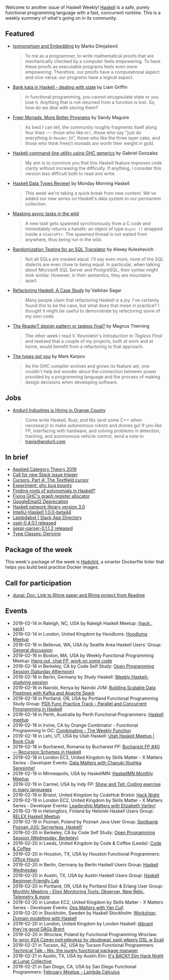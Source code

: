 <!-- 2019-02-14 unpublished -->

Welcome to another issue of Haskell Weekly!
[Haskell](https://www.haskell.org) is a safe, purely functional programming language with a fast, concurrent runtime.
This is a weekly summary of what's going on in its community.

## Featured

-   [Isomorphism and Embedding](https://dimjasevic.net/marko/2019/02/09/isomorphism-and-embedding/) by Marko Dimjašević

    > To me as a programmer, to write mathematical proofs that are mechanically checked by a computer feels empowering. To have these proofs as executable programs feels even more empowering. Therefore, our proofs have a computational aspect and vice-versa: our programs have a logical aspect.

-   [Bank kata in Haskell - dealing with state](https://codurance.com/2019/02/11/bank-kata-in-haskell-state/) by Liam Griffin

    > In functional programming, you cannot encapsulate state or you lose it. Anything that is not returned from a function is lost. So, how do we deal with storing them?

-   [Freer Monads, More Better Programs](https://reasonablypolymorphic.com/blog/freer-monads/) by Sandy Maguire

    > As best I can tell, the community roughly fragments itself along four lines --- those who like `mtl`, those who say "just do everything in `Reader` `IO`", those who like the three layer cake, and those who think free(r) monads are worth their weight in gold.

-   [Haskell command-line utility using GHC generics](http://www.haskellforall.com/2019/02/haskell-command-line-utility-using-ghc.html) by Gabriel Gonzalez

    > My aim is to convince you that this Haskell feature improves code clarity without increasing the difficulty. If anything, I consider this version less difficult both to read and write.

-   [Haskell Data Types Review!](https://mmhaskell.com/blog/2019/2/11/haskell-data-types-review) by Monday Morning Haskell

    > This week we're taking a quick break from new content. We've added our new series on Haskell's data system to our permanent collection.

-   [Masking async tasks in the wild](https://lin-techdet.blogspot.com/2019/02/masking-async-tasks-in-wild.html)

    > A new task gets spawned synchronously from a C code and immediately returns a handle: an object of type `Async ()` wrapped inside a `StablePtr`. The spawned thread is not waited from anywhere, thus being run in the wild.

-   [Randomization Testing for an SQL Translator](https://www.fpcomplete.com/blog/randomization-testing-for-an-sql-translator) by Alexey Kuleshevich

    > Not all SQLs are created equal. I'll say even more, none of the SQL dialects are even close to being equal. In particular, when talking about Microsoft SQL Server and PostgreSQL, their syntax might look similar. However, in their semantics, they are mountains apart.

-   [Refactoring Haskell: A Case Study](https://vaibhavsagar.com/blog/2019/02/12/refactoring-haskell/index.html) by Vaibhav Sagar

    > Many people claim that refactoring Haskell is a joy. I've certainly found this to be the case, but what does that mean in practice? I thought it might be useful to demonstrate by refactoring some of my own code.

-   [The ReaderT design pattern or tagless final?](https://magnus.therning.org/posts/2019-02-02-000-the-readert-design-pattern-or-tagless-final-.html) by Magnus Therning

    > The other week I read V. Kevroletin's *Introduction to Tagless Final* and realised that a couple of my projects, both at work and at home, would benefit from a refactoring to that approach.

-   [The types got you](https://www.tweag.io/posts/2019-02-13-types-got-you.html) by Mark Karpov

    > As the GHC compiler evolves and grows its feature set, one couldn't help but wonder about the connection between power provided by a programming language and the process of making design decisions when developing software.

## Jobs

-   [Anduril Industires is Hiring in Orange County](https://www.anduril.com/)
    > Come write Haskell, Rust, and Nix (and some C++ when necessary) to make autonomous robots and drones go! If you
    > like FP, interfacing with hardware, and solving problems in detection, tracking, and autonomous vehicle control,
    > send a note to <travis@anduril.com>

## In brief

-   [Applied Category Theory 2019](https://johncarlosbaez.wordpress.com/2019/02/07/applied-category-theory-2019-2/)
-   [Call for new Stack issue triager](https://www.snoyman.com/blog/2019/02/call-for-new-issue-triager)
-   [Cursors, Part 4: The Textfield cursor](https://cs-syd.eu/posts/2019-02-14-cursors-textfield)
-   [Experiment: ghc bug bounty](https://np.reddit.com/r/haskell/comments/apavqf/experiment_ghc_bug_bounty/)
-   [Finding roots of polynomials in Haskell?](https://byorgey.wordpress.com/2019/02/13/finding-roots-of-polynomials-in-haskell/)
-   [Fixing GHC's graph register allocator](https://andreaspk.github.io/posts/2019-02-10-Fixing%20the%20the%20graph%20register%20allocator.html)
-   [GoogleEmail2 Deprecation](https://pbrisbin.com/posts/googleemail2_deprecation/)
-   [Haskell network library version 3.0](https://kazu-yamamoto.hatenablog.jp/entry/2019/02/08/162027)
-   [IntelliJ-Haskell 1.0.0-beta44](https://plugins.jetbrains.com/plugin/8258-intellij-haskell)
-   [Lambdabot | Slack App Directory](https://slack.com/apps/ABZ6Y0XM4-lambdabot)
-   [oset-0.4.0.1 released](https://blog.rcook.org/blog/2019/01-oset-0.4.0.1/)
-   [sexpr-parser-0.1.1.2 released](https://blog.rcook.org/blog/2019/02-sexpr-parser-0.1.1.2/)
-   [Type Classes: Deriving](https://typeclasses.com/news/2019-02-deriving-via)

## Package of the week

This week's package of the week is [Hadolint](https://github.com/hadolint/hadolint/tree/475ad73d333dee3d68410ceafb2a936ff2a79ba8),
a smarter Dockerfile linter that helps you build best practice Docker images.

## Call for participation

-   [dunai: Doc: Link to Rhine paper and Rhine project from Readme](https://github.com/ivanperez-keera/dunai/issues/133)

## Events

- 2019-02-14 in Raleigh, NC, USA by Raleigh Haskell Meetup: [(hack . yack)](https://www.meetup.com/Raleigh-Haskell-Meetup/events/nsfsnqyzdbsb/)
- 2019-02-14 in London, United Kingdom by Hoodlums: [Hoodlums Meetup](https://www.meetup.com/hoodlums/events/hrbdtnyzdbsb/)
- 2019-02-16 in Bellevue, WA, USA by Seattle Area Haskell Users' Group: [General discussion](https://www.meetup.com/SEAHUG/events/htlvcpyzdbvb/)
- 2019-02-16 in Boston, MA, USA by Weekly Functional Programming Meetup: [Hang out, chat FP, work on some code](https://www.meetup.com/Weekly-Functional-Programming-Meetup/events/vdlnqpyzdbvb/)
- 2019-02-16 in Berkeley, CA by Code Self Study: [Open Programming Session (Saturday Afternoon)](https://www.meetup.com/codeselfstudy/events/dkwpzpyzdbvb/)
- 2019-02-16 in Berlin, Germany by Study Haskell: [Weekly Haskell-studying session](https://www.meetup.com/Study-Haskell/events/gwtsqqyzdbvb/)
- 2019-02-16 in Nairobi, Kenya by Nairobi JVM: [Building Scalable Data Pipelines with Kafka and Apache Spark](https://www.meetup.com/nairobi-jvm/events/258489469/)
- 2019-02-18 in Portland, OR, USA by Portland Functional Programming Study Group: [PDX Func Practice Track - Parallel and Concurrent Programming in Haskell](https://www.meetup.com/Portland-Functional-Programming-Study-Group/events/qjbbjqyzdbxb/)
- 2019-02-18 in Perth, Australia by Perth Functional Programmers: [Haskell meetup](https://www.meetup.com/PerthFP/events/xrtkqqyzdbxb/)
- 2019-02-18 in Irvine, CA by Orange Combinator - Functional Programming In OC: [Combinating - The Weekly Function](https://www.meetup.com/orange-combinator/events/lxvjrpyzdbxb/)
- 2019-02-18 in Lehi, UT, USA by Utah Haskell: [Utah Haskell Meetup | Book Club](https://www.meetup.com/utah-haskell/events/fmdsrqyzdbxb/)
- 2019-02-18 in Bucharest, Romania by Bucharest FP: [Bucharest FP #40 — Recursion Schemes in Haskell](https://www.meetup.com/bucharestfp/events/258696187/)
- 2019-02-18 in London EC2, United Kingdom by Skills Matter - X Matters Series - Developer Events: [Data Matters with Chanuki Illushka Seresinhe!](https://www.meetup.com/skillsmatter/events/258323591/)
- 2019-02-19 in Minneapolis, USA by HaskellMN: [HaskellMN Monthly Meetup](https://www.meetup.com/HaskellMN/events/ndtxfpyzdbzb/)
- 2019-02-19 in Carmel, USA by Indy FP: [Show and Tell: Coding exercise in many languages](https://www.meetup.com/Indy-FP/events/258128927/)
- 2019-02-19 in Bristol, United Kingdom by CodeHub Bristol: [Hack Night](https://www.meetup.com/CodeHub-Bristol/events/bpjgrqyzdbzb/)
- 2019-02-19 in London EC2, United Kingdom by Skills Matter - X Matters Series - Developer Events: [Leadership Matters with Elizabeth Varley!](https://www.meetup.com/skillsmatter/events/258494361/)
- 2019-02-19 in Helsingfors, Finland by Helsinki Haskell Users Group: [RELEX Haskell Meetup](https://www.meetup.com/Helsinki-Haskell-Users-Group/events/257983250/)
- 2019-02-19 in Poznań, Poland by Poznań Java User Group: [Spotkanie Poznań JUG: Serverless, Haskell!](https://www.meetup.com/Poznan-Java-User-Group/events/258865119/)
- 2019-02-20 in Berkeley, CA by Code Self Study: [Open Programming Session (Wednesday, Berkeley)](https://www.meetup.com/codeselfstudy/events/tzgvnqyzdbbc/)
- 2019-02-20 in Leeds, United Kingdom by Code & Coffee (Leeds): [Code & Coffee](https://www.meetup.com/Code-Coffee-Leeds/events/lbrrtlyzdbbc/)
- 2019-02-20 in Houston, TX, USA by Houston Functional Programmers: [Office Hours](https://www.meetup.com/Houston-Functional-Programmers/events/znbbqqyzdbbc/)
- 2019-02-20 in Berlin, Germany by Berlin Haskell Users Group: [Haskell Wednesday](https://www.meetup.com/berlinhug/events/pvpwqpyzdbbc/)
- 2019-02-20 in Austin, TX, USA by Austin Haskell Users Group: [Haskell Beginner-Friendly Lab](https://www.meetup.com/ATX-Haskell/events/brldppyzdbbc/)
- 2019-02-20 in Portland, OR, USA by Portland Elixir & Erlang User Group: [Monthly Meeting - Elixir Monitoring Tools: Observer, New Relic, Telemetry & more](https://www.meetup.com/Portland-Erlang-Elixir-User-Group/events/twrgnqyzdbbc/)
- 2019-02-20 in London EC2, United Kingdom by Skills Matter - X Matters Series - Developer Events: [Ops Matters with Yan Cui!](https://www.meetup.com/skillsmatter/events/258463958/)
- 2019-02-20 in Stockholm, Sweden by Haskell Stockholm: [Workshop: Domain modelling with Haskell](https://www.meetup.com/Haskell-Stockholm/events/258376342/)
- 2019-02-20 in London, United Kingdom by London Haskell: [@brant they're good DAGs Brent](https://www.meetup.com/London-Haskell/events/258701758/)
- 2019-02-20 in Wroclaw, Poland by Functional Programming Wroclaw: [fp-wroc #24 Czego potrzebujesz by zbudować swój własny DSL w Scali](https://www.meetup.com/Functional-Programming-Wroclaw/events/258449272/)
- 2019-02-21 in Tucson, AZ, USA by Tucson Functional Programmers: [Technical Talk - Nix: the purely functional package manager](https://www.meetup.com/Tucson-Functional-Programmers/events/258744172/)
- 2019-02-21 in Austin, TX, USA by Austin.Elm: [It's BACK!! Elm Hack Night at Lunar Collective](https://www.meetup.com/Austin-Elm/events/258506235/)
- 2019-02-21 in San Diego, CA, USA by San Diego Functional Programmers: [February Meetup - Lambda Calculus](https://www.meetup.com/San-Diego-Functional-Programmers/events/258627177/)
